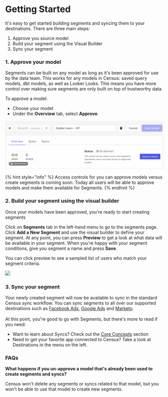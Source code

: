 # Getting Started

It's easy to get started building segments and syncing them to your destinations. There are three main steps:

1. Approve you source model
2. Build your segment using the Visual Builder
3. Sync your segment

### 1. Approve your model

Segments can be built on any model as long as it's been approved for use by the data team. This works for any models in Census: saved query models, dbt models, as well as Looker Looks. This means you have more control over making sure segments are only built on top of trustworthy data.&#x20;

To approve a model:

* Choose your model
* Under the **Overview** tab, select **Approve**.&#x20;

![](<../.gitbook/assets/2021-12-10 17.47.22.gif>)

{% hint style="info" %}
Access controls for you can approve models versus create segments is coming soon. Today all users will be able to approve models and make them available for Segments.
{% endhint %}

### 2. Build your segment using the visual builder

Once your models have been approved, you're ready to start creating segments

Click on **Segments** tab in the left-hand menu to go to the segments page. Click **Add a New Segment** and use the visual builder to define your segment. At any point, you can press **Preview** to get a look at what data will be available in your segment. When you're happy with your segment conditions, give you segment a name and press **Save**.

You can click preview to see a sampled list of users who match your segment criteria.

![](<../.gitbook/assets/segments\_cropped (1).gif>)

### 3. Sync your segment

Your newly created segment will now be available to sync in the standard Census sync workflow. You can sync segments to all over our supported destinations such as [Facebook Ads](../destinations/facebook-ads.md), [Google Ads](../destinations/google-ads/) and [Marketo](../destinations/marketo.md). \
\
At this point, you're good to go with Segments, but there's more to read if you need:

* Want to learn about Syncs? Check out the [Core Concepts](../basics/core-concept/) section
* Need to get your favorite app connected to Census? Take a look at Destinations in the menu on the left.

### FAQs

**What happens if you un-approve a model that's already been used to create segments and syncs?**

Census won't delete any segments or syncs related to that model, but you won't be able to use that model to create new segments.&#x20;


